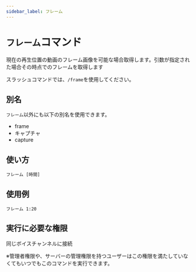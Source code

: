 ```yaml
---
sidebar_label: フレーム
---
```

# `フレーム`コマンド
現在の再生位置の動画のフレーム画像を可能な場合取得します。引数が指定された場合その時点でのフレームを取得します

スラッシュコマンドでは、`/frame`を使用してください。

## 別名
`フレーム`以外にも以下の別名を使用できます。

- frame
- キャプチャ
- capture

## 使い方
```
フレーム [時間]
```

## 使用例
```
フレーム 1:20
```


## 実行に必要な権限
同じボイスチャンネルに接続

※管理者権限や、サーバーの管理権限を持つユーザーはこの権限を満たしていなくてもいつでもこのコマンドを実行できます。
  
